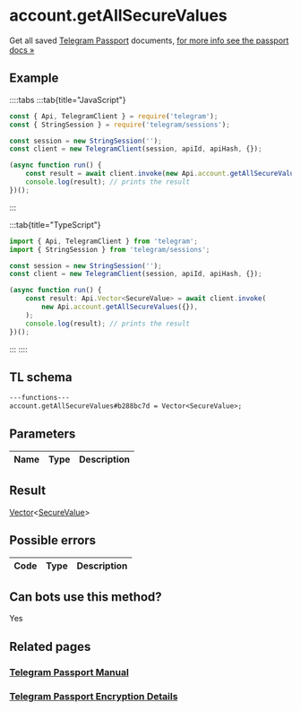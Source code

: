 # account.getAllSecureValues

Get all saved [Telegram Passport](https://core.telegram.org/passport) documents, [for more info see the passport docs »](https://core.telegram.org/passport/encryption#encryption)

## Example

::::tabs
:::tab{title="JavaScript"}

```js
const { Api, TelegramClient } = require('telegram');
const { StringSession } = require('telegram/sessions');

const session = new StringSession('');
const client = new TelegramClient(session, apiId, apiHash, {});

(async function run() {
    const result = await client.invoke(new Api.account.getAllSecureValues({}));
    console.log(result); // prints the result
})();
```

:::

:::tab{title="TypeScript"}

```ts
import { Api, TelegramClient } from 'telegram';
import { StringSession } from 'telegram/sessions';

const session = new StringSession('');
const client = new TelegramClient(session, apiId, apiHash, {});

(async function run() {
    const result: Api.Vector<SecureValue> = await client.invoke(
        new Api.account.getAllSecureValues({}),
    );
    console.log(result); // prints the result
})();
```

:::
::::

## TL schema

```txt
---functions---
account.getAllSecureValues#b288bc7d = Vector<SecureValue>;
```

## Parameters

| Name | Type | Description |
| :--: | ---- | ----------- |

## Result

[Vector](https://core.telegram.org/type/Vector%20t)<[SecureValue](https://core.telegram.org/type/SecureValue)>

## Possible errors

| Code | Type | Description |
| :--: | ---- | ----------- |

## Can bots use this method?

Yes

## Related pages

### [Telegram Passport Manual](https://core.telegram.org/passport)

### [Telegram Passport Encryption Details](https://core.telegram.org/passport/encryption)
